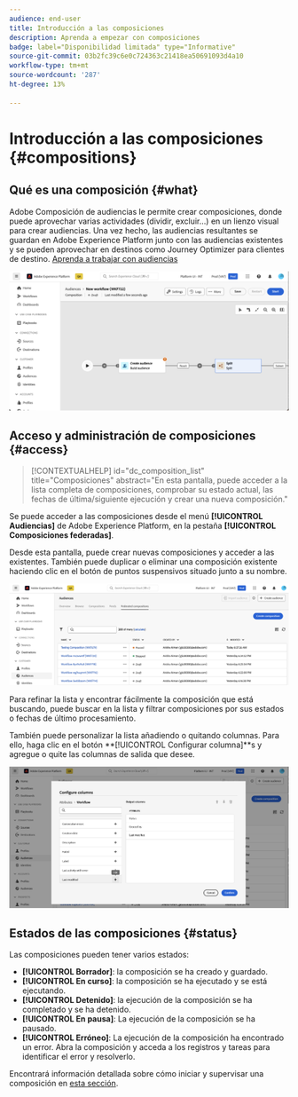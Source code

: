 ```yaml
---
audience: end-user
title: Introducción a las composiciones
description: Aprenda a empezar con composiciones
badge: label="Disponibilidad limitada" type="Informative"
source-git-commit: 03b2fc39c6e0c724363c21418ea50691093d4a10
workflow-type: tm+mt
source-wordcount: '287'
ht-degree: 13%

---
```


# Introducción a las composiciones {#compositions}

## Qué es una composición {#what}

Adobe Composición de audiencias le permite crear composiciones, donde puede aprovechar varias actividades (dividir, excluir...) en un lienzo visual para crear audiencias. Una vez hecho, las audiencias resultantes se guardan en Adobe Experience Platform junto con las audiencias existentes y se pueden aprovechar en destinos como Journey Optimizer para clientes de destino. [Aprenda a trabajar con audiencias](../start/audiences.md)

![](assets/composition-example.png)

## Acceso y administración de composiciones {#access}

>[!CONTEXTUALHELP]
>id="dc_composition_list"
>title="Composiciones"
>abstract="En esta pantalla, puede acceder a la lista completa de composiciones, comprobar su estado actual, las fechas de última/siguiente ejecución y crear una nueva composición."

Se puede acceder a las composiciones desde el menú **[!UICONTROL Audiencias]** de Adobe Experience Platform, en la pestaña **[!UICONTROL Composiciones federadas]**.

Desde esta pantalla, puede crear nuevas composiciones y acceder a las existentes. También puede duplicar o eliminar una composición existente haciendo clic en el botón de puntos suspensivos situado junto a su nombre.

![](assets/compositions-list.png)

Para refinar la lista y encontrar fácilmente la composición que está buscando, puede buscar en la lista y filtrar composiciones por sus estados o fechas de último procesamiento.

También puede personalizar la lista añadiendo o quitando columnas. Para ello, haga clic en el botón **[!UICONTROL Configurar columna]**s y agregue o quite las columnas de salida que desee.

![](assets/compositions-columns.png)

## Estados de las composiciones {#status}

Las composiciones pueden tener varios estados:

* **[!UICONTROL Borrador]**: la composición se ha creado y guardado.
* **[!UICONTROL En curso]**: la composición se ha ejecutado y se está ejecutando.
* **[!UICONTROL Detenido]**: la ejecución de la composición se ha completado y se ha detenido.
* **[!UICONTROL En pausa]**: La ejecución de la composición se ha pausado.
* **[!UICONTROL Erróneo]**: La ejecución de la composición ha encontrado un error. Abra la composición y acceda a los registros y tareas para identificar el error y resolverlo.

Encontrará información detallada sobre cómo iniciar y supervisar una composición en [esta sección](../compositions/start-monitor-composition.md).